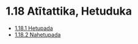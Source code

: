 # 1.18 Atītattika, Hetuduka

* [1.18.1 Hetupada](1.18/1.18.1.md)
* [1.18.2 Nahetupada](1.18/1.18.2.md)
